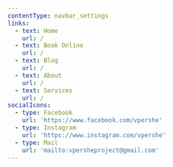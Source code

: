 ```yaml
---
contentType: navbar_settings
links:
  - text: Home
    url: /
  - text: Book Online
    url: /
  - text: Blog
    url: /
  - text: About
    url: /
  - text: Services
    url: /
socialIcons:
  - type: Facebook
    url: 'https://www.facebook.com/vpershe'
  - type: Instagram
    url: 'https://www.instagram.com/vpershe'
  - type: Mail
    url: 'mailto:vpersheproject@gmail.com'
---
```


